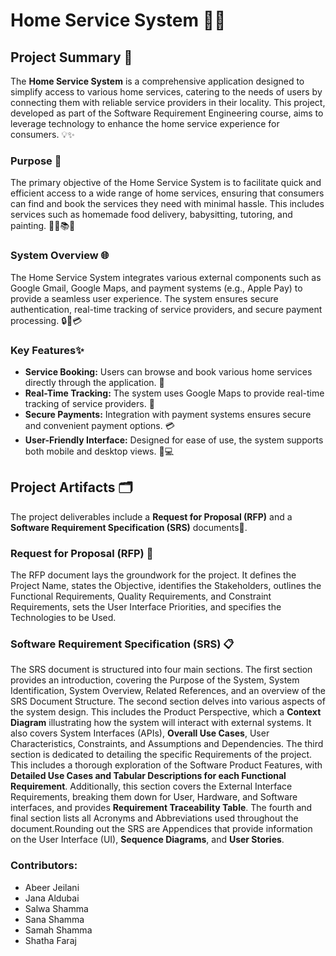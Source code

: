 
# Home Service System 🚀🏡

## Project Summary 📄

The **Home Service System** is a comprehensive application designed to simplify access to various home services, catering to the needs of users by connecting them with reliable service providers in their locality. This project, developed as part of the Software Requirement Engineering course, aims to leverage technology to enhance the home service experience for consumers. 💡✨

### Purpose 🎯

The primary objective of the Home Service System is to facilitate quick and efficient access to a wide range of home services, ensuring that consumers can find and book the services they need with minimal hassle. This includes services such as homemade food delivery, babysitting, tutoring, and painting. 🍲👶📚🎨

### System Overview 🌐

The Home Service System integrates various external components such as Google Gmail, Google Maps, and payment systems (e.g., Apple Pay) to provide a seamless user experience. The system ensures secure authentication, real-time tracking of service providers, and secure payment processing. 🔒📍💳

### Key Features✨

- **Service Booking:** Users can browse and book various home services directly through the application. 📅
- **Real-Time Tracking:** The system uses Google Maps to provide real-time tracking of service providers. 🚗
- **Secure Payments:** Integration with payment systems ensures secure and convenient payment options. 💳
- **User-Friendly Interface:** Designed for ease of use, the system supports both mobile and desktop views. 📱💻


## Project Artifacts 🗂️

The project deliverables include a **Request for Proposal (RFP)** and a **Software Requirement Specification (SRS)** documents📄.

### Request for Proposal (RFP) 🤝

The RFP document lays the groundwork for the project. It defines the Project Name, states the Objective, identifies the Stakeholders, outlines the Functional Requirements, Quality Requirements, and Constraint Requirements, sets the User Interface Priorities, and specifies the Technologies to be Used.

### Software Requirement Specification (SRS) 📋

The SRS document is structured into four main sections. The first section provides an introduction, covering the Purpose of the System, System Identification, System Overview, Related References, and an overview of the SRS Document Structure. The second section delves into various aspects of the system design. This includes the Product Perspective, which a **Context Diagram** illustrating how the system will interact with external systems. It also covers System Interfaces (APIs), **Overall Use Cases**, User Characteristics, Constraints, and Assumptions and Dependencies. The third section is dedicated to detailing the specific Requirements of the project. This includes a thorough exploration of the Software Product Features, with **Detailed Use Cases and Tabular Descriptions for each Functional Requirement**. Additionally, this section covers the External Interface Requirements, breaking them down for User, Hardware, and Software interfaces, and provides **Requirement Traceability Table**. The fourth and final section lists all Acronyms and Abbreviations used throughout the document.Rounding out the SRS are Appendices that provide information on the User Interface (UI), **Sequence Diagrams**, and **User Stories**.

### Contributors:

- Abeer Jeilani
- Jana Aldubai
- Salwa Shamma
- Sana Shamma
- Samah Shamma
- Shatha Faraj

